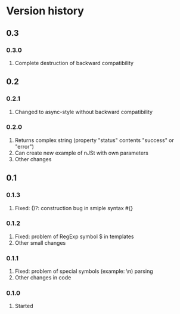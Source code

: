 Version history
===============

0.3
---

### 0.3.0

1. Complete destruction of backward compatibility

0.2
---

### 0.2.1

1. Changed to async-style without backward compatibility

### 0.2.0

1. Returns complex string (property "status" contents "success" or "error")
2. Can create new example of nJSt with own parameters
3. Other changes

0.1
---

### 0.1.3

1. Fixed: ()?: construction bug in smiple syntax #{}

### 0.1.2

1. Fixed: problem of RegExp symbol $ in templates
2. Other small changes

### 0.1.1

1. Fixed: problem of special symbols (example: \n) parsing
2. Other changes in code

### 0.1.0

1. Started
